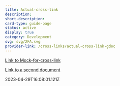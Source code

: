 ```yaml
---
title: Actual-cross-link
description: 
short-description: 
card-type: guide-page
status: active
display: true
category: Development
svg: svg/2FA.svg
provider-link: /cross-links/actual-cross-link-gdoc
---
```

<div class="content-section">
<div class="section-container" markdown="1">

[Link to Mock-for-cross-link](/cross-links/mock-for-cross-link)


[Link to a second document](/cross-links/second-document)
</div>
</div> 2023-04-29T16:08:01.121Z
